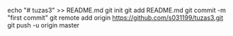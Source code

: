 echo "# tuzas3" >> README.md
git init
git add README.md
git commit -m "first commit"
git remote add origin https://github.com/s031199/tuzas3.git
git push -u origin master
